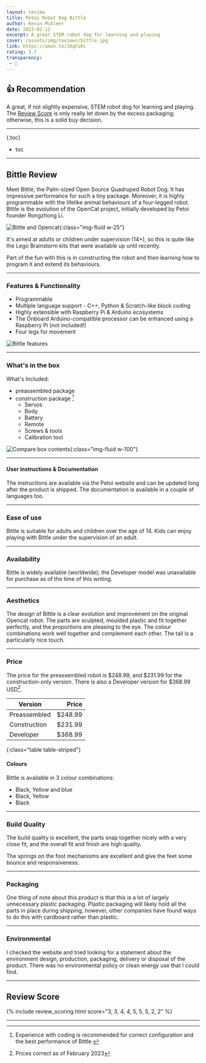 ```yaml
---
layout: review
title: Petoi Robot Dog Bittle
author: Kevin McAleer
date: 2023-02-12
excerpt: A great STEM robot dog for learning and playing
cover: /assets/img/reviews/bittle.jpg
link: https://amzn.to/3XqFiKc
rating: 3.7
transparency: 
 - 🎁
---
```


## 👍 Recommendation

A great, if not slightly expensive, STEM robot dog for learning and playing. The [Review Score](#review-score) is only really let down by the excess packaging; otherwise, this is a solid buy decision.

---

{:toc}
* toc

---

## Bittle Review

Meet Bittle, the Palm-sized Open Source Quadruped Robot Dog. It has impressive performance for such a tiny package. Moreover, it is highly programmable with the lifelike animal behaviours of a four-legged robot. Bittle is the evolution of the OpenCat project, initially developed by Petoi founder Rongzhong Li.

![Bittle and Opencat](/assets/img/reviews/bittle_opencat.jpg){:class="img-fluid w-25"}

It's aimed at adults or children under supervision (14+), so this is quite like the Lego Brainstorm kits that were available up until recently.

Part of the fun with this is in constructing the robot and then learning how to program it and extend its behaviours.

---

### Features & Functionality

* Programmable
* Multiple language support - C++, Python & Scratch-like block coding
* Highly extensible with Raspberry Pi & Arduino ecosystems
* The Onboard Arduino-compatible processor can be enhanced using a Raspberry Pi (not included!)
* Four legs for movement

![Bittle features](/assets/img/reviews/bittle_features.webp)

---

### What's in the box

What's Included:

* preassembled package
* construction package [^1]
  * Servos
  * Body
  * Battery
  * Remote
  * Screws & tools
  * Calibration tool

![Compare box contents](/assets/img/reviews/compare1.jpg){:class="img-fluid w-100"}

[^1]:  Experience with coding is recommended for correct configuration and the best performance of Bittle.

---

#### User instructions & Documentation

The instructions are available via the Petoi website and can be updated long after the product is shipped. The documentation is available in a couple of languages too.

---

### Ease of use

Bittle is suitable for adults and children over the age of 14. Kids can enjoy playing with Bittle under the supervision of an adult.

---

### Availability

Bittle is widely available (worldwide); the Developer model was unavailable for purchase as of the time of this writing.

---

### Aesthetics

The design of Bittle is a clear evolution and improvement on the original Opencat robot. The parts are sculpted, moulded plastic and fit together perfectly, and the proportions are pleasing to the eye. The colour combinations work well together and complement each other. The tail is a particularly nice touch.

---

### Price

The price for the preassembled robot is $248.99, and $231.99 for the construction-only version. There is also a Developer version for $368.99 USD[^2].

[^2]: Prices correct as of February 2023

Version      |   Price
-------------|-------:
Preassembled | $248.99
Construction | $231.99
Developer    | $368.99
{:class="table table-striped"}

#### Colours

Bittle is available in 3 colour combinations:

* Black, Yellow and blue
* Black, Yellow
* Black

---

### Build Quality

The build quality is excellent, the parts snap together nicely with a very close fit, and the overall fit and finish are high quality.

The springs on the foot mechanisms are excellent and give the feet some bounce and responsiveness.

---

### Packaging

One thing of note about this product is that this is a lot of largely unnecessary plastic packaging. Plastic packaging will likely hold all the parts in place during shipping; however, other companies have found ways to do this with cardboard rather than plastic.

---

### Environmental

I checked the website and tried looking for a statement about the environment design, production, packaging, delivery or disposal of the product. There was no environmental policy or clean energy use that I could find.

---

## Review Score

{% include review_scoring.html score="3, 3, 4, 4, 5, 5, 5, 2, 2" %}

---
